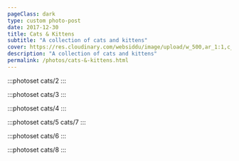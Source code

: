 ```yaml
---
pageClass: dark
type: custom photo-post
date: 2017-12-30
title: Cats & Kittens
subtitle: "A collection of cats and kittens"
cover: https://res.cloudinary.com/websiddu/image/upload/w_500,ar_1:1,c_fill,g_auto/v1545875611/photos/cats/i1.jpg
description: "A collection of cats and kittens"
permalink: /photos/cats-&-kittens.html
---
```


:::photoset cats/2
:::

:::photoset cats/3
:::

:::photoset cats/4
:::

:::photoset cats/5 cats/7
:::

:::photoset cats/6
:::

:::photoset cats/8
:::
